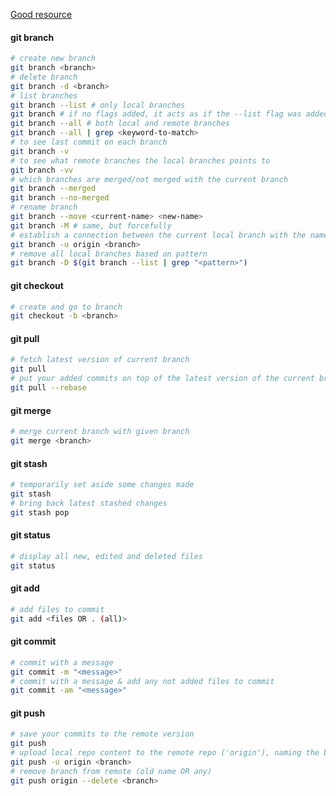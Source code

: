 [Good resource](https://git-scm.com/book/en/v2)

#### git branch

```bash
# create new branch
git branch <branch>
# delete branch
git branch -d <branch>
# list branches
git branch --list # only local branches
git branch # if no flags added, it acts as if the --list flag was added
git branch --all # both local and remote branches
git branch --all | grep <keyword-to-match>
# to see last commit on each branch
git branch -v
# to see what remote branches the local branches points to
git branch -vv 
# which branches are merged/not merged with the current branch
git branch --merged
git branch --no-merged
# rename branch
git branch --move <current-name> <new-name>
git branch -M # same, but forcefully
# establish a connection between the current local branch with the named branch on the remote ('origin')
git branch -u origin <branch>
# remove all local branches based on pattern
git branch -D $(git branch --list | grep "<pattern>")
```

#### git checkout

```bash
# create and go to branch
git checkout -b <branch>
```

#### git pull

```bash
# fetch latest version of current branch
git pull
# put your added commits on top of the latest version of the current branch
git pull --rebase
```

#### git merge

```bash
# merge current branch with given branch
git merge <branch>
```

#### git stash

```bash
# temporarily set aside some changes made
git stash
# bring back latest stashed changes
git stash pop
```

#### git status

```bash
# display all new, edited and deleted files
git status
```

#### git add

```bash
# add files to commit
git add <files OR . (all)>
```

#### git commit

```bash
# commit with a message
git commit -m "<message>"
# commit with a message & add any not added files to commit
git commit -am "<message>"
```

#### git push

```bash
# save your commits to the remote version
git push
# upload local repo content to the remote repo ('origin'), naming the branch on the remote repo to upload it to
git push -u origin <branch>
# remove branch from remote (old name OR any)
git push origin --delete <branch>
```